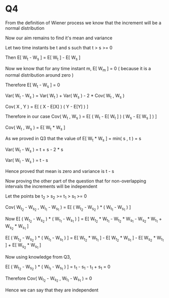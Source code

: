 # Q4

From the definition of Wiener process we know that the increment will be a normal distribution

Now our aim remains to find it's mean and variance

Let two time instants be t and s such that t > s >= 0

Then E[ W<sub>t</sub> - W<sub>s</sub> ] = E[ W<sub>t</sub> ] - E[ W<sub>s</sub> ]

Now we know that for any time instant m, E[ W<sub>m</sub> ] = 0 ( because it is a normal distribution around zero )

Therefore E[ W<sub>t</sub> - W<sub>s</sub> ] = 0

Var( W<sub>t</sub> - W<sub>s</sub> ) = Var( W<sub>t</sub> ) + Var( W<sub>s</sub> ) - 2 * Cov( W<sub>t</sub> , W<sub>s</sub> )

Cov( X , Y ) = E[ ( X - E[X] ) ( Y - E[Y] ) ]

Therefore in our case Cov( W<sub>t</sub> , W<sub>s</sub> ) = E[ ( W<sub>t</sub> - E[ W<sub>t</sub> ] ) ( W<sub>s</sub> - E[ W<sub>s</sub> ] ) ]

Cov( W<sub>t</sub> , W<sub>s</sub> ) = E[ W<sub>t</sub> * W<sub>s</sub> ]

As we proved in Q3 that the value of E[ W<sub>t</sub> * W<sub>s</sub> ] = min( s , t ) = s

Var( W<sub>t</sub> - W<sub>s</sub> ) = t + s - 2 * s

Var( W<sub>t</sub> - W<sub>s</sub> ) = t - s

Hence proved that mean is zero and variance is t - s

Now proving the other part of the question that for non-overlapping intervals the increments will be independent

Let the points be t<sub>2</sub> > s<sub>2</sub> >= t<sub>1</sub> > s<sub>1</sub> >= 0

Cov( W<sub>t<sub>2</sub></sub> - W<sub>s<sub>2</sub></sub> , W<sub>t<sub>1</sub></sub> - W<sub>s<sub>1</sub></sub> ) = E[ ( W<sub>t<sub>2</sub></sub> - W<sub>s<sub>2</sub></sub> ) * ( W<sub>t<sub>1</sub></sub> - W<sub>s<sub>1</sub></sub> ) ]

Now E[ ( W<sub>t<sub>2</sub></sub> - W<sub>s<sub>2</sub></sub> ) * ( W<sub>t<sub>1</sub></sub> - W<sub>s<sub>1</sub></sub> ) ] = E[ W<sub>t<sub>2</sub></sub> * W<sub>t<sub>1</sub></sub> - W<sub>t<sub>2</sub></sub> * W<sub>s<sub>1</sub></sub> - W<sub>s<sub>2</sub></sub> * W<sub>t<sub>1</sub></sub> + W<sub>s<sub>2</sub></sub> * W<sub>s<sub>1</sub></sub> ]

E[ ( W<sub>t<sub>2</sub></sub> - W<sub>s<sub>2</sub></sub> ) * ( W<sub>t<sub>1</sub></sub> - W<sub>s<sub>1</sub></sub> ) ] = E[ W<sub>t<sub>2</sub></sub> * W<sub>t<sub>1</sub></sub> ] - E[ W<sub>t<sub>2</sub></sub> * W<sub>s<sub>1</sub></sub> ] - E[  W<sub>s<sub>2</sub></sub> * W<sub>t<sub>1</sub></sub> ] + E[ W<sub>s<sub>2</sub></sub> * W<sub>s<sub>1</sub></sub> ]

Now using knowledge from Q3,

E[ ( W<sub>t<sub>2</sub></sub> - W<sub>s<sub>2</sub></sub> ) * ( W<sub>t<sub>1</sub></sub> - W<sub>s<sub>1</sub></sub> ) ] = t<sub>1</sub> - s<sub>1</sub> - t<sub>1</sub> + s<sub>1</sub> = 0

Therefore Cov( W<sub>t<sub>2</sub></sub> - W<sub>s<sub>2</sub></sub> , W<sub>t<sub>1</sub></sub> - W<sub>s<sub>1</sub></sub> ) = 0

Hence we can say that they are independent
